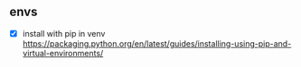 
## envs

- [x] install with pip in venv https://packaging.python.org/en/latest/guides/installing-using-pip-and-virtual-environments/
